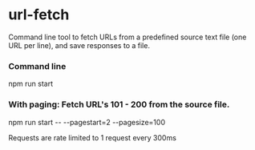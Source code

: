 # url-fetch

Command line tool to fetch URLs from a predefined source text file (one URL per line), and save responses to a file.

### Command line
npm run start

### With paging: Fetch URL's 101 - 200 from the source file.
npm run start -- --pagestart=2 --pagesize=100

Requests are rate limited to 1 request every 300ms
